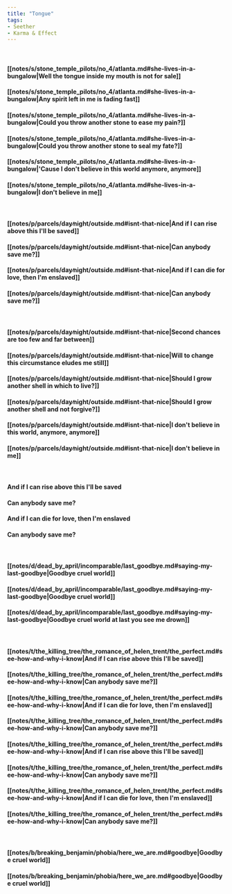 ```yaml
---
title: "Tongue"
tags:
- Seether
- Karma & Effect
---
```

&nbsp;
#### [[notes/s/stone_temple_pilots/no_4/atlanta.md#she-lives-in-a-bungalow|Well the tongue inside my mouth is not for sale]]
#### [[notes/s/stone_temple_pilots/no_4/atlanta.md#she-lives-in-a-bungalow|Any spirit left in me is fading fast]]
#### [[notes/s/stone_temple_pilots/no_4/atlanta.md#she-lives-in-a-bungalow|Could you throw another stone to ease my pain?]]
#### [[notes/s/stone_temple_pilots/no_4/atlanta.md#she-lives-in-a-bungalow|Could you throw another stone to seal my fate?]]
#### [[notes/s/stone_temple_pilots/no_4/atlanta.md#she-lives-in-a-bungalow|'Cause I don't believe in this world anymore, anymore]]
#### [[notes/s/stone_temple_pilots/no_4/atlanta.md#she-lives-in-a-bungalow|I don't believe in me]]
&nbsp;
#### [[notes/p/parcels/day∕night/outside.md#isnt-that-nice|And if I can rise above this I'll be saved]]
#### [[notes/p/parcels/day∕night/outside.md#isnt-that-nice|Can anybody save me?]]
#### [[notes/p/parcels/day∕night/outside.md#isnt-that-nice|And if I can die for love, then I'm enslaved]]
#### [[notes/p/parcels/day∕night/outside.md#isnt-that-nice|Can anybody save me?]]
&nbsp;
#### [[notes/p/parcels/day∕night/outside.md#isnt-that-nice|Second chances are too few and far between]]
#### [[notes/p/parcels/day∕night/outside.md#isnt-that-nice|Will to change this circumstance eludes me still]]
#### [[notes/p/parcels/day∕night/outside.md#isnt-that-nice|Should I grow another shell in which to live?]]
#### [[notes/p/parcels/day∕night/outside.md#isnt-that-nice|Should I grow another shell and not forgive?]]
#### [[notes/p/parcels/day∕night/outside.md#isnt-that-nice|I don't believe in this world, anymore, anymore]]
#### [[notes/p/parcels/day∕night/outside.md#isnt-that-nice|I don't believe in me]]
&nbsp;
#### And if I can rise above this I'll be saved
#### Can anybody save me?
#### And if I can die for love, then I'm enslaved
#### Can anybody save me?
&nbsp;
#### [[notes/d/dead_by_april/incomparable/last_goodbye.md#saying-my-last-goodbye|Goodbye cruel world]]
#### [[notes/d/dead_by_april/incomparable/last_goodbye.md#saying-my-last-goodbye|Goodbye cruel world]]
#### [[notes/d/dead_by_april/incomparable/last_goodbye.md#saying-my-last-goodbye|Goodbye cruel world at last you see me drown]]
&nbsp;
#### [[notes/t/the_killing_tree/the_romance_of_helen_trent/the_perfect.md#see-how-and-why-i-know|And if I can rise above this I'll be saved]]
#### [[notes/t/the_killing_tree/the_romance_of_helen_trent/the_perfect.md#see-how-and-why-i-know|Can anybody save me?]]
#### [[notes/t/the_killing_tree/the_romance_of_helen_trent/the_perfect.md#see-how-and-why-i-know|And if I can die for love, then I'm enslaved]]
#### [[notes/t/the_killing_tree/the_romance_of_helen_trent/the_perfect.md#see-how-and-why-i-know|Can anybody save me?]]
#### [[notes/t/the_killing_tree/the_romance_of_helen_trent/the_perfect.md#see-how-and-why-i-know|And if I can rise above this I'll be saved]]
#### [[notes/t/the_killing_tree/the_romance_of_helen_trent/the_perfect.md#see-how-and-why-i-know|Can anybody save me?]]
#### [[notes/t/the_killing_tree/the_romance_of_helen_trent/the_perfect.md#see-how-and-why-i-know|And if I can die for love, then I'm enslaved]]
#### [[notes/t/the_killing_tree/the_romance_of_helen_trent/the_perfect.md#see-how-and-why-i-know|Can anybody save me?]]
&nbsp;
#### [[notes/b/breaking_benjamin/phobia/here_we_are.md#goodbye|Goodbye cruel world]]
#### [[notes/b/breaking_benjamin/phobia/here_we_are.md#goodbye|Goodbye cruel world]]
